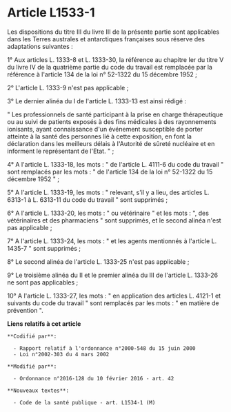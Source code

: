 # Article L1533-1

Les dispositions du titre III du livre III de la présente partie sont applicables dans les Terres australes et antarctiques
françaises sous réserve des adaptations suivantes : 

1° Aux articles L. 1333-8 et L. 1333-30, la référence au chapitre Ier du titre V du livre IV de la quatrième partie du code
du travail est remplacée par la référence à l'article 134 de la loi n° 52-1322 du 15 décembre 1952 ; 

2° L'article L. 1333-9 n'est pas applicable ; 

3° Le dernier alinéa du I de l'article L. 1333-13 est ainsi rédigé : 

" Les professionnels de santé participant à la prise en charge thérapeutique ou au suivi de patients exposés à des fins
médicales à des rayonnements ionisants, ayant connaissance d'un événement susceptible de porter atteinte à la santé des
personnes lié à cette exposition, en font la déclaration dans les meilleurs délais à l'Autorité de sûreté nucléaire et en
informent le représentant de l'Etat. " ; 

4° A l'article L. 1333-18, les mots : " de l'article L. 4111-6 du code du travail " sont remplacés par les mots : " de
l'article 134 de la loi n° 52-1322 du 15 décembre 1952 " ; 

5° A l'article L. 1333-19, les mots : " relevant, s'il y a lieu, des articles L. 6313-1 à L. 6313-11 du code du travail "
sont supprimés ; 

6° A l'article L. 1333-20, les mots : " ou vétérinaire " et les mots : ", des vétérinaires et des pharmaciens " sont
supprimés, et le second alinéa n'est pas applicable ; 

7° A l'article L. 1333-24, les mots : " et les agents mentionnés à l'article L. 1435-7 " sont supprimés ; 

8° Le second alinéa de l'article L. 1333-25 n'est pas applicable ; 

9° Le troisième alinéa du II et le premier alinéa du III de l'article L. 1333-26 ne sont pas applicables ; 

10° A l'article L. 1333-27, les mots : " en application des articles L. 4121-1 et suivants du code du travail " sont
remplacés par les mots : " en matière de prévention ".

**Liens relatifs à cet article**

	**Codifié par**:

	  - Rapport relatif à l'ordonnance n°2000-548 du 15 juin 2000
	  - Loi n°2002-303 du 4 mars 2002

	**Modifié par**:

	  - Ordonnance n°2016-128 du 10 février 2016 - art. 42

	**Nouveaux textes**:

	  - Code de la santé publique - art. L1534-1 (M)
